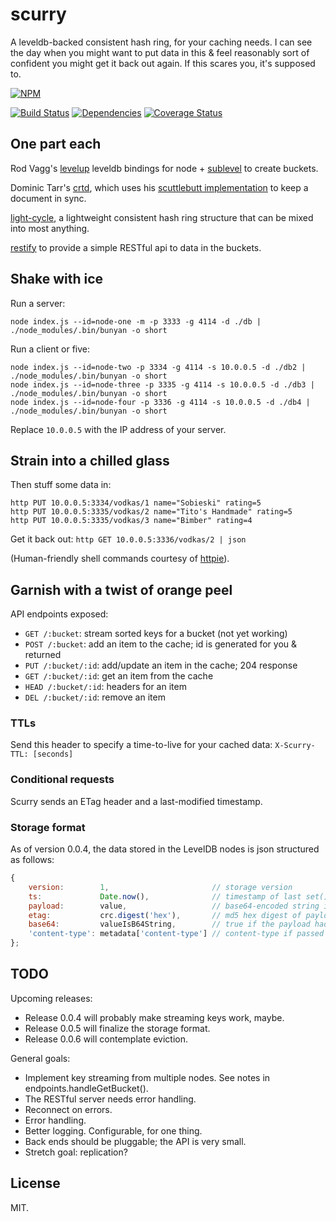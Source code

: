 scurry
======

A leveldb-backed consistent hash ring, for your caching needs. I can see the day when you might want to put data in this & feel reasonably sort of confident you might get it back out again. If this scares you, it's supposed to.

[![NPM](https://nodei.co/npm/scurry.png)](https://nodei.co/npm/scurry/)

[![Build Status](https://secure.travis-ci.org/ceejbot/scurry.png)](http://travis-ci.org/ceejbot/scurry)
[![Dependencies](https://david-dm.org/ceejbot/scurry.png)](https://david-dm.org/ceejbot/scurry)
[![Coverage Status](https://coveralls.io/repos/ceejbot/scurry/badge.png)](https://coveralls.io/r/ceejbot/scurry)

## One part each

Rod Vagg's [levelup](https://github.com/rvagg/node-levelup) leveldb bindings for node + [sublevel](https://github.com/dominictarr/level-sublevel) to create buckets.

Dominic Tarr's [crtd](https://github.com/dominictarr/crdt), which uses his [scuttlebutt implementation](https://github.com/dominictarr/scuttlebutt) to keep a document in sync.

[light-cycle](https://github.com/ceejbot/light-cycle), a lightweight consistent hash ring structure that can be mixed into most anything.

[restify](http://mcavage.me/node-restify/) to provide a simple RESTful api to data in the buckets.

## Shake with ice

Run a server:

`node index.js --id=node-one -m -p 3333 -g 4114 -d ./db | ./node_modules/.bin/bunyan -o short`

Run a client or five:

```shell
node index.js --id=node-two -p 3334 -g 4114 -s 10.0.0.5 -d ./db2 | ./node_modules/.bin/bunyan -o short
node index.js --id=node-three -p 3335 -g 4114 -s 10.0.0.5 -d ./db3 | ./node_modules/.bin/bunyan -o short
node index.js --id=node-four -p 3336 -g 4114 -s 10.0.0.5 -d ./db4 | ./node_modules/.bin/bunyan -o short
```

Replace `10.0.0.5` with the IP address of your server.

## Strain into a chilled glass

Then stuff some data in: 

```shell
http PUT 10.0.0.5:3334/vodkas/1 name="Sobieski" rating=5
http PUT 10.0.0.5:3335/vodkas/2 name="Tito's Handmade" rating=5
http PUT 10.0.0.5:3335/vodkas/3 name="Bimber" rating=4
```

Get it back out: `http GET 10.0.0.5:3336/vodkas/2 | json`

(Human-friendly shell commands courtesy of [httpie](https://github.com/jkbr/httpie)).

## Garnish with a twist of orange peel

API endpoints exposed:

- `GET /:bucket`: stream sorted keys for a bucket (not yet working)
- `POST /:bucket`: add an item to the cache; id is generated for you & returned
- `PUT /:bucket/:id`: add/update an item in the cache; 204 response
- `GET /:bucket/:id`: get an item from the cache
- `HEAD /:bucket/:id`: headers for an item
- `DEL /:bucket/:id`: remove an item

### TTLs

Send this header to specify a time-to-live for your cached data: `X-Scurry-TTL: [seconds]`

### Conditional requests

Scurry sends an ETag header and a last-modified timestamp.

### Storage format

As of version 0.0.4, the data stored in the LevelDB nodes is json structured as follows:

```javascript
{
	version:        1,                       // storage version
    ts:             Date.now(),              // timestamp of last set()
    payload:        value,                   // base64-encoded string if buffer, JSON string if not
    etag:           crc.digest('hex'),       // md5 hex digest of payload
    base64:         valueIsB64String,        // true if the payload had to be base64 encoded
    'content-type': metadata['content-type'] // content-type if passed in
};

```

## TODO

Upcoming releases:

- Release 0.0.4 will probably make streaming keys work, maybe.
- Release 0.0.5 will finalize the storage format.
- Release 0.0.6 will contemplate eviction.

General goals:

- Implement key streaming from multiple nodes. See notes in endpoints.handleGetBucket().
- The RESTful server needs error handling. 
- Reconnect on errors.
- Error handling.
- Better logging. Configurable, for one thing.
- Back ends should be pluggable; the API is very small.
- Stretch goal: replication? 

## License

MIT.
